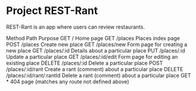 # Project REST-Rant

REST-Rant is an app where users can review restaurants.

Method	Path	            Purpose
GET	    /	                Home page
GET	    /places	            Places index page
POST	/places	            Create new place
GET	    /places/new	        Form page for creating a new place
GET	    /places/:id	        Details about a particular place
PUT	    /places/:id	        Update a particular place
GET	    /places/:id/edit	Form page for editing an existing place
DELETE	/places/:id	        Delete a particular place
POST	/places/:id/rant	Create a rant (comment) about a particular place
DELETE	/places/:id/rant/:rantId	Delete a rant (comment) about a particular place
GET	    *	                404 page (matches any route not defined above)
